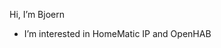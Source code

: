 Hi, I’m Bjoern

- I’m interested in HomeMatic IP and OpenHAB

<!---
BjoernTimoSchaefer/BjoernTimoSchaefer is a ✨ special ✨ repository because its `README.md` (this file) appears on your GitHub profile.
You can click the Preview link to take a look at your changes.
--->
